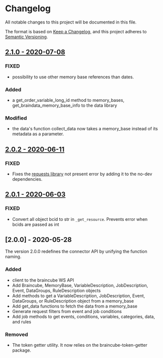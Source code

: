 # Changelog
All notable changes to this project will be documented in this file.

The format is based on [Keep a Changelog](https://keepachangelog.com/en/1.0.0/),
and this project adheres to [Semantic Versioning](https://semver.org/spec/v2.0.0.html).

## [2.1.0 - 2020-07-08](https://gitlab.ipleanware.com/braincube/core/python/py_client/compare/2.0.2...2.1.0)

### FIXED
 - possibility to use other memory base references than dates.

### Added
 - a get_order_variable_long_id method to memory_bases, get_braindata_memory_base_info to the data library

### Modified
 - the data's function collect_data now takes a memory_base instead of its metadata as a parameter.

## [2.0.2 - 2020-06-11](https://gitlab.ipleanware.com/braincube/core/python/py_client/compare/2.0.1...2.0.2)

### FIXED
 - Fixes the [requests library](https://gitlab.ipleanware.com/braincube/misc/redmine/issues/1791) not present error by adding it to the no-dev dependencies.

## [2.0.1 - 2020-06-03](https://gitlab.ipleanware.com/braincube/core/python/py_client/compare/2.0.0...2.0.1)

### FIXED
 - Convert all object bcid to str in `_get_resource`. Prevents error when bcids are passed as int

## [2.0.0] - 2020-05-28
The version 2.0.0 redefines the connector API by unifying the function naming.

### Added
- client to the braincube WS API
- Add Braincube, MemoryBase, VariableDescription, JobDescription, Event, DataGroups, RuleDescription objects
- Add methods to get a VariableDescription, JobDescription, Event, DataGroups, or RuleDescription object from a memory_base
- Add get_data functions to fetch the data from a memory_base
- Generate request filters from event and job conditions
- Add job methods to get events, conditions, variables, categories, data, and rules

### Removed
 - The token getter utility. It now relies on the braincube-token-getter package.
